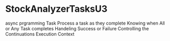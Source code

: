 # StockAnalyzerTasksU3
async prgramming Task<t>
Process a task as they complete
Knowing when All or Any Task completes
Handeling Success or Failure
Controlling the Continuations Execution Context
